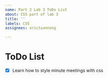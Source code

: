 ```yaml
---
name: Part 2 Lab 3 ToDo List
about: CSS part of lab 3
title: ''
labels: CSS
assignees: erictuannong

---
```


# ToDo List
- [x] Learn how to style minute meetings with css
